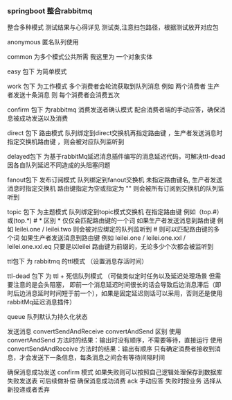 ### springboot 整合rabbitmq
整合多种模式  测试结果与心得详见 测试类,注意扫包路径，根据测试放开对应包

anonymous 匿名队列使用

common 为多个模式公共所需 我这里为 一个对象实体


easy 包下 为简单模式 

work 包下 为工作模式   多个消费者会轮流获取到队列消息 例如 两个消费者 生产者发送十条消息 则 每个消费者会消费五次

confirm 包下 为rabbitmq 消费发送者确认模式 配合消费者端的手动应答，确保消息被成功发送以及消费

direct 包下 路由模式  队列绑定到direct交换机再指定路由键 ，生产者发送消息时指定交换机路由键 ，则会被对应队列监听到

delayed包下 为基于rabbitMq延迟消息插件编写的消息延迟代码，可解决ttl-dead因各自队列延迟不同造成的头阻塞问题

fanout包下 发布订阅模式 队列绑定到fanout交换机 未指定路由键名, 生产者发送消息时指定交换机 路由键指定为空或指定为 "" 则会被所有订阅到交换机的队列监听到

topic 包下 为主题模式  队列绑定到topic模式交换机 在指定路由键 例如（top.#）或(top.*)
    #  * 区别
    * 仅仅会匹配路由键的一个词 如果生产者发送消息到路由键 例如 leilei.one / leilei.two 则会被对应绑定的队列监听到
    # 则可以匹配路由键的多个词 如果生产者发送消息到路由键 例如 leilei.one / leilei.one.xxl / leilei.one.xxl.eq  只要是以leilei 路由键为前缀的，无论多少个次都会被监听到

ttl包下 为 rabbitmq 的ttl模式 （设置消息存活时间）

ttl-dead 包下 为 ttl + 死信队列模式 （可做类似定时任务以及延迟处理场景 但需要注意的是会头阻塞，
    即前一个消息延迟时间很长的话会导致后边消息滞后（即时后边消息延时时间短于前一个），如果是固定延迟则话可以采用，否则还是使用rabbitMq延迟消息插件）

queue 队列默认为持久化状态
    
发送消息 convertSendAndReceive   convertAndSend 区别
  使用 convertAndSend 方法时的结果：输出时没有顺序，不需要等待，直接运行
  使用 convertSendAndReceive 方法时的结果：输出有顺序 只有确定消费者接收到消息，才会发送下一条信息，每条消息之间会有等待间隔时间
  
确保消息成功发送 confirm 模式 如果失败则可以按照自己逻辑处理保存到数据库失败发送表 可后续做补偿
确保消息成功消费 ack 手动应答  失败时按业务 选择从新投递或者丢弃
  
